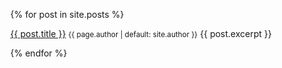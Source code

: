 
<ul>
  {% for post in site.posts %}
    <p>
      <a href="{{ post.url | relative_url }}">{{ post.title }}</a>
      <small>{{ page.author | default: site.author }}</small>
      {{ post.excerpt }}
    </p>
  {% endfor %}
</ul>

